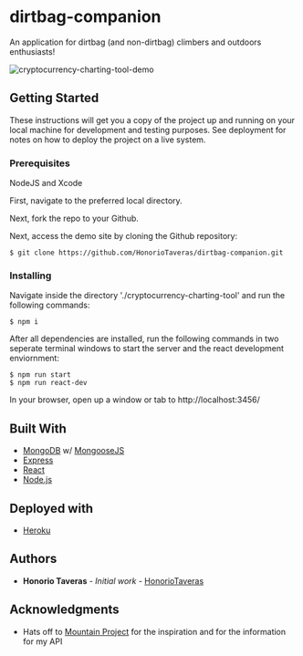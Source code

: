 # dirtbag-companion
An application for dirtbag (and non-dirtbag) climbers and outdoors enthusiasts!

![cryptocurrency-charting-tool-demo](dirtbag-companion.gif)

## Getting Started

These instructions will get you a copy of the project up and running on your local machine for development and testing purposes. See deployment for notes on how to deploy the project on a live system.

### Prerequisites

NodeJS and Xcode

First, navigate to the preferred local directory.

Next, fork the repo to your Github.

Next, access the demo site by cloning the Github repository:

```
$ git clone https://github.com/HonorioTaveras/dirtbag-companion.git
```

### Installing

Navigate inside the directory './cryptocurrency-charting-tool' and run the following commands:

```
$ npm i
```

After all dependencies are installed, run the following commands in two seperate terminal windows to start the server and the react development enviornment:

```
$ npm run start
$ npm run react-dev
```

In your browser, open up a window or tab to http://localhost:3456/

## Built With

* [MongoDB](https://www.mongodb.com/) w/ [MongooseJS](https://mongoosejs.com/)
* [Express](https://expressjs.com/)
* [React](https://reactjs.org/)
* [Node.js](https://nodejs.org/en/)

## Deployed with

* [Heroku](https://www.heroku.com/home)

## Authors

* **Honorio Taveras** - *Initial work* - [HonorioTaveras](https://github.com/HonorioTaveras)


## Acknowledgments

* Hats off to [Mountain Project](https://www.mountainproject.com/) for the inspiration and for the information for my API
